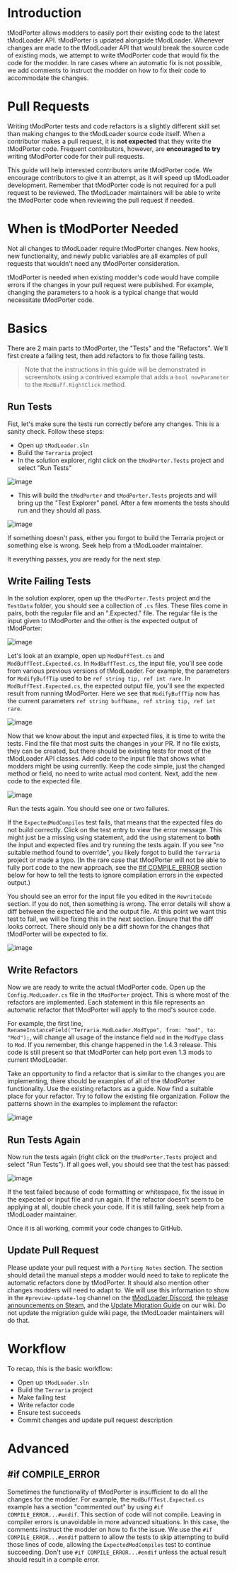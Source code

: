 # Introduction
tModPorter allows modders to easily port their existing code to the latest tModLoader API. tModPorter is updated alongside tModLoader. Whenever changes are made to the tModLoader API that would break the source code of existing mods, we attempt to write tModPorter code that would fix the code for the modder. In rare cases where an automatic fix is not possible, we add comments to instruct the modder on how to fix their code to accommodate the changes.

# Pull Requests
Writing tModPorter tests and code refactors is a slightly different skill set than making changes to the tModLoader source code itself. When a contributor makes a pull request, it is **not expected** that they write the tModPorter code. Frequent contributors, however, are **encouraged to try** writing tModPorter code for their pull requests. 

This guide will help interested contributors write tModPorter code. We encourage contributors to give it an attempt, as it will speed up tModLoader development. Remember that tModPorter code is not required for a pull request to be reviewed. The tModLoader maintainers will be able to write the tModPorter code when reviewing the pull request if needed.

# When is tModPorter Needed
Not all changes to tModLoader require tModPorter changes. New hooks, new functionality, and newly public variables are all examples of pull requests that wouldn't need any tModPorter consideration. 

tModPorter is needed when existing modder's code would have compile errors if the changes in your pull request were published. For example, changing the parameters to a hook is a typical change that would necessitate tModPorter code.

# Basics
There are 2 main parts to tModPorter, the "Tests" and the "Refactors". We'll first create a failing test, then add refactors to fix those failing tests.

> Note that the instructions in this guide will be demonstrated in screenshots using a contrived example that adds a `bool newParameter` to the `ModBuff.RightClick` method.

## Run Tests
Fist, let's make sure the tests run correctly before any changes. This is a sanity check. Follow these steps:

* Open up `tModLoader.sln`
* Build the `Terraria` project
* In the solution explorer, right click on the `tModPorter.Tests` project and select "Run Tests"   
 
![image](https://github.com/tModLoader/tModLoader/assets/4522492/d5b7a4c9-840e-4491-b1a7-580088c525de)

* This will build the `tModPorter` and `tModPorter.Tests` projects and will bring up the "Test Explorer" panel. After a few moments the tests should run and they should all pass.    

![image](https://github.com/tModLoader/tModLoader/assets/4522492/06e77f8d-29f1-4bbf-ad3f-9edd178f2d15)

If something doesn't pass, either you forgot to build the Terraria project or something else is wrong. Seek help from a tModLoader maintainer.

It everything passes, you are ready for the next step.

## Write Failing Tests
In the solution explorer, open up the `tModPorter.Tests` project and the `TestData` folder, you should see a collection of `.cs` files. These files come in pairs, both the regular file and an ".Expected." file. The regular file is the input given to tModPorter and the other is the expected output of tModPorter:     

![image](https://github.com/tModLoader/tModLoader/assets/4522492/4d8a8f65-056e-4237-b623-d24815e64cb4)

Let's look at an example, open up `ModBuffTest.cs` and `ModBuffTest.Expected.cs`. In `ModBuffTest.cs`, the input file, you'll see code from various previous versions of tModLoader. For example, the parameters for `ModifyBuffTip` used to be `ref string tip, ref int rare`. In `ModBuffTest.Expected.cs`, the expected output file, you'll see the expected result from running tModPorter. Here we see that `ModifyBuffTip` now has the current parameters `ref string buffName, ref string tip, ref int rare`.     

![image](https://github.com/tModLoader/tModLoader/assets/4522492/368665d9-6ea2-4579-a331-b7c3804f67ae)

Now that we know about the input and expected files, it is time to write the tests. Find the file that most suits the changes in your PR. If no file exists, they can be created, but there should be existing tests for most of the tModLoader API classes. Add code to the input file that shows what modders might be using currently. Keep the code simple, just the changed method or field, no need to write actual mod content. Next, add the new code to the expected file.    

![image](https://github.com/tModLoader/tModLoader/assets/4522492/bb43636e-a542-439e-91dc-1491067c81d2)

Run the tests again. You should see one or two failures. 

If the `ExpectedModCompiles` test fails, that means that the expected files do not build correctly. Click on the test entry to view the error message. This might just be a missing using statement, add the using statement to **both** the input and expected files and try running the tests again. If you see "no suitable method found to override", you likely forgot to build the `Terraria` project or made a typo. (In the rare case that tModPorter will not be able to fully port code to the new approach, see the [#if COMPILE_ERROR](https://github.com/tModLoader/tModLoader/wiki/Contributing-to-tModPorter#if-compile_error) section below for how to tell the tests to ignore compilation errors in the expected output.)

You should see an error for the input file you edited in the `RewriteCode` section. If you do not, then something is wrong. The error details will show a diff between the expected file and the output file. At this point we want this test to fail, we will be fixing this in the next section. Ensure that the diff looks correct. There should only be a diff shown for the changes that tModPorter will be expected to fix.     

![image](https://github.com/tModLoader/tModLoader/assets/4522492/80ca328e-0a78-46a9-b73c-01a429411851)

## Write Refactors
Now we are ready to write the actual tModPorter code. Open up the `Config.ModLoader.cs` file in the `tModPorter` project. This is where most of the refactors are implemented. Each statement in this file represents an automatic refactor that tModPorter will apply to the mod's source code. 

For example, the first line, `RenameInstanceField("Terraria.ModLoader.ModType", from: "mod", to: "Mod");`, will change all usage of the instance field `mod` in the `ModType` class to `Mod`. If you remember, this change happened in the 1.4.3 release. This code is still present so that tModPorter can help port even 1.3 mods to current tModLoader.

Take an opportunity to find a refactor that is similar to the changes you are implementing, there should be examples of all of the tModPorter functionality. Use the existing refactors as a guide. Now find a suitable place for your refactor. Try to follow the existing file organization. Follow the patterns shown in the examples to implement the refactor:    

![image](https://github.com/tModLoader/tModLoader/assets/4522492/2a7301cb-ddc5-48c4-9478-f232d2362e6b)

## Run Tests Again
Now run the tests again (right click on the `tModPorter.Tests` project and select "Run Tests"). If all goes well, you should see that the test has passed:    

![image](https://github.com/tModLoader/tModLoader/assets/4522492/e2089eef-caf2-4e29-ba5b-0ef0ae3a01b3)

If the test failed because of code formatting or whitespace, fix the issue in the expected or input file and run again. If the refactor doesn't seem to be applying at all, double check your code. If it is still failing, seek help from a tModLoader maintainer.

Once it is all working, commit your code changes to GitHub.

## Update Pull Request
Please update your pull request with a `Porting Notes` section. The section should detail the manual steps a modder would need to take to replicate the automatic refactors done by tModPorter. It should also mention other changes modders will need to adapt to. We will use this information to show in the `#preview-update-log` channel on the [tModLoader Discord](https://discord.gg/tmodloader), the [release announcements on Steam](https://steamcommunity.com/app/1281930/allnews/), and the [Update Migration Guide](https://github.com/tModLoader/tModLoader/wiki/Update-Migration-Guide) on our wiki. Do not update the migration guide wiki page, the tModLoader maintainers will do that.

# Workflow
To recap, this is the basic workflow:

* Open up `tModLoader.sln`
* Build the `Terraria` project
* Make failing test
* Write refactor code
* Ensure test succeeds
* Commit changes and update pull request description

# Advanced
## #if COMPILE_ERROR
Sometimes the functionality of tModPorter is insufficient to do all the changes for the modder. For example, the `ModBuffTest.Expected.cs` example has a section "commented out" by using `#if COMPILE_ERROR...#endif`. This section of code will not compile. Leaving in compiler errors is unavoidable in more advanced situations. In this case, the comments instruct the modder on how to fix the issue. We use the `#if COMPILE_ERROR...#endif` pattern to allow the tests to skip attempting to build those lines of code, allowing the `ExpectedModCompiles` test to continue succeeding. Don't use `#if COMPILE_ERROR...#endif` unless the actual result should result in a compile error. 